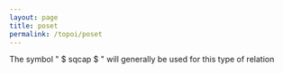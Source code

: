 ```yaml
---
layout: page
title: poset
permalink: /topoi/poset
---
```

The symbol " $ sqcap $ " will generally be used for this type of relation
